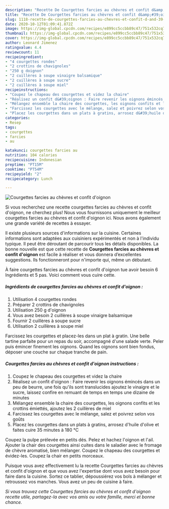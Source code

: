 ```yaml
---
description: "Recette De Courgettes farcies au chèvres et confit d&amp;#39;oignon"
title: "Recette De Courgettes farcies au chèvres et confit d&amp;#39;oignon"
slug: 1118-recette-de-courgettes-farcies-au-chevres-et-confit-d-and-39-oignon
date: 2020-10-12T01:09:41.872Z
image: https://img-global.cpcdn.com/recipes/e899cc5ccbb89c47/751x532cq70/courgettes-farcies-au-chevres-et-confit-doignon-photo-principale-de-la-recette.jpg
thumbnail: https://img-global.cpcdn.com/recipes/e899cc5ccbb89c47/751x532cq70/courgettes-farcies-au-chevres-et-confit-doignon-photo-principale-de-la-recette.jpg
cover: https://img-global.cpcdn.com/recipes/e899cc5ccbb89c47/751x532cq70/courgettes-farcies-au-chevres-et-confit-doignon-photo-principale-de-la-recette.jpg
author: Leonard Jimenez
ratingvalue: 4.4
reviewcount: 11
recipeingredient:
- "4 courgettes rondes"
- "2 crottins de chavignoles"
- "250 g doignon"
- "2 cuillères à soupe vinaigre balsamique"
- "2 cuillères à soupe sucre"
- "2 cuillères à soupe miel"
recipeinstructions:
- "Coupez le chapeau des courgettes et videz la chaire"
- "Réalisez un confit d&#39;oignon : Faire revenir les oignons émincés dans un peu de beurre, une fois qu&#39;ils sont translucides ajoutez le vinaigre et le sucre, laissez confire en remuant de temps en temps une dizaine de minutes"
- "Mélangez ensemble la chaire des courgettes, les oignons confits et les crottins émiettés, ajoutez les 2 cuillères de miel"
- "Farcissez les courgettes avec le mélange, salez et poivrez selon vos goûts"
- "Placez les courgettes dans un plats à gratins, arrosez d&#39;huile d&#39;olive et faites cuire 35 minutes à 180 °C"
categories:
- Resep
tags:
- courgettes
- farcies
- au

katakunci: courgettes farcies au 
nutrition: 104 calories
recipecuisine: Indonesian
preptime: "PT15M"
cooktime: "PT54M"
recipeyield: "2"
recipecategory: Lunch

---
```



![Courgettes farcies au chèvres et confit d&#39;oignon](https://img-global.cpcdn.com/recipes/e899cc5ccbb89c47/751x532cq70/courgettes-farcies-au-chevres-et-confit-doignon-photo-principale-de-la-recette.jpg)

Si vous recherchez une recette courgettes farcies au chèvres et confit d&#39;oignon, ne cherchez plus! Nous vous fournissons uniquement le meilleur courgettes farcies au chèvres et confit d&#39;oignon ici. Nous avons également une grande variété de recettes à essayer.

Il existe plusieurs sources d'informations sur la cuisine. Certaines informations sont adaptées aux cuisiniers expérimentés et non à l'individu typique. Il peut être déroutant de parcourir tous les détails disponibles. La bonne nouvelle est que cette recette de <strong> Courgettes farcies au chèvres et confit d&#39;oignon </strong> est facile à réaliser et vous donnera d’excellentes suggestions. Ils fonctionneront pour n'importe qui, même un débutant.

<!--inarticleads1-->

À faire courgettes farcies au chèvres et confit d&#39;oignon tue avoir besoin 6 Ingrédients et 5 pas. Voici comment vous cuire cette.

##### Ingrédients de courgettes farcies au chèvres et confit d&#39;oignon :

1. Utilisation 4 courgettes rondes
1. Préparer 2 crottins de chavignoles
1. Utilisation 250 g d&#39;oignon
1. Vous avez besoin 2 cuillères à soupe vinaigre balsamique
1. Fournir 2 cuillères à soupe sucre
1. Utilisation 2 cuillères à soupe miel


Farcissez les courgettes et placez-les dans un plat à gratin. Une belle tartine parfaite pour un repas du soir, accompagné d&#39;une salade verte. Peler puis émincer finement les oignons. Quand les oignons sont bien fondus, déposer une couche sur chaque tranche de pain. 

<!--inarticleads2-->

##### Courgettes farcies au chèvres et confit d&#39;oignon instructions :

1. Coupez le chapeau des courgettes et videz la chaire
1. Réalisez un confit d&#39;oignon : Faire revenir les oignons émincés dans un peu de beurre, une fois qu&#39;ils sont translucides ajoutez le vinaigre et le sucre, laissez confire en remuant de temps en temps une dizaine de minutes
1. Mélangez ensemble la chaire des courgettes, les oignons confits et les crottins émiettés, ajoutez les 2 cuillères de miel
1. Farcissez les courgettes avec le mélange, salez et poivrez selon vos goûts
1. Placez les courgettes dans un plats à gratins, arrosez d&#39;huile d&#39;olive et faites cuire 35 minutes à 180 °C


Coupez la pulpe prélevée en petits dés. Pelez et hachez l&#39;oignon et l&#39;ail. Ajouter la chair des courgettes ainsi cuites dans le saladier avec le fromage de chèvre aromatisé, bien mélanger. Coupez le chapeau des courgettes et évidez-les. Coupez la chair en petits morceaux. 

<!--inarticleads1-->

<p>
Puisque vous avez effectivement lu la recette Courgettes farcies au chèvres et confit d&#39;oignon et que vous avez l'expertise dont vous avez besoin pour faire dans la cuisine. Sortez ce tablier, dépoussiérez vos bols à mélanger et retroussez vos manches. Vous avez un peu de cuisine à faire.
</p>

<p>
<i>Si vous trouvez cette Courgettes farcies au chèvres et confit d&#39;oignon recette utile, partagez-la avec vos amis ou votre famille, merci et bonne chance.</i>
</p>
